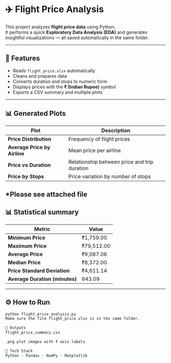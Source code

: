 
# ✈️ Flight Price Analysis

This project analyzes **flight price data** using Python.  
It performs a quick **Exploratory Data Analysis (EDA)** and generates insightful visualizations — all saved automatically in the same folder.

---

## 🧠 Features
- Reads `flight_price.xlsx` automatically  
- Cleans and prepares data  
- Converts duration and stops to numeric form  
- Displays prices with the **₹ (Indian Rupee)** symbol  
- Exports a CSV summary and multiple plots 

---

## 📊 Generated Plots

| Plot | Description | 
|------|--------------|
| **Price Distribution** | Frequency of flight prices | 
| **Average Price by Airline** | Mean price per airline | 
| **Price vs Duration** | Relationship between price and trip duration |
| **Price by Stops** | Price variation by number of stops | 

*Please see attached file
---

## 📊 Statistical summary

| Metric                         | Value      |
| ------------------------------ | ---------- |
| **Minimum Price**              | ₹1,759.00  |
| **Maximum Price**              | ₹79,512.00 |
| **Average Price**              | ₹9,087.06  |
| **Median Price**               | ₹8,372.00  |
| **Price Standard Deviation**   | ₹4,611.14  |
| **Average Duration (minutes)** | 643.09     |

---

## ⚙️ How to Run
```bash
python flight_price_analysis.py
Make sure the file flight_price.xlsx is in the same folder.

📂 Outputs
flight_price_summary.csv

.png plot images with ₹ axis labels

🧰 Tech Stack
Python · Pandas · NumPy · Matplotlib
